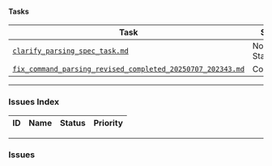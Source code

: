 #### Tasks

| Task | Status | Priority | Responsible |
|---|---|---|---|
| [`clarify_parsing_spec_task.md`](./clarify_parsing_spec_task.md) | Not Started | High | @user |
| [`fix_command_parsing_revised_completed_20250707_202343.md`](./fix_command_parsing_revised_completed_20250707_202343.md) | Completed | High | @user |

---

### Issues Index

| ID | Name | Status | Priority |
|---|---|---|---|

---

### Issues
